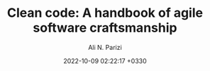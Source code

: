 ---
layout: post
title: "Clean code: A handbook of agile software craftsmanship"
author: "Ali N. Parizi"
img: "/assets/images/books/clean-code/title.png"
date:   2022-10-09 02:22:17 +0330
categories: book programming engineering management ethical-engineering
brief: "Deep work is the ability to focus without distraction on a cognitively demanding task. coined by the author on his popular blog Study Hacks, deep work will make you better at what you do, let you achieve more in less time and provide the sense of true fulfilment that comes from the mastery of a skill. In short, deep work is like a superpower in our increasingly competitive economy."
---